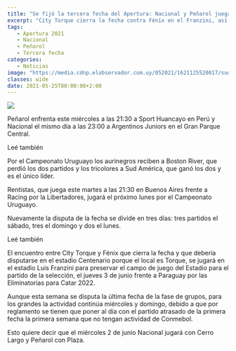 ```yaml
---
title: "Se fijó la tercera fecha del Apertura: Nacional y Peñarol juegan sus partidos el domingo"
excerpt: "City Torque cierra la fecha contra Fénix en el Franzini, así se preserva el piso del Centenario para el partido de la selección"
tags:
   - Apertura 2021
   - Nacional
   - Peñarol
   - Tercera fecha
categories:
   - Noticias
image: "https://media.cdnp.elobservador.com.uy/052021/1621125520017/sud-america-torque.jpg?&cw=1170"
classes: wide
date: 2021-05-25T00:00:00+2:00
---
```



<img src="https://media.cdnp.elobservador.com.uy/052021/1621125520017/sud-america-torque.jpg?&cw=1170">


Peñarol enfrenta este miércoles a las 21:30 a Sport Huancayo en Perú y Nacional el mismo día a las 23:00 a Argentinos Juniors en el Gran Parque Central.


Leé también


Por el Campeonato Uruguayo los aurinegros reciben a Boston River, que perdió los dos partidos y los tricolores a Sud América, que ganó los dos y es el único líder.


Rentistas, que juega este martes a las 21:30 en Buenos Aires frente a Racing por la Libertadores, jugará el próximo lunes por el Campeonato Uruguayo.


Nuevamente la disputa de la fecha se divide en tres días: tres partidos el sábado, tres el domingo y dos el lunes.


Leé también


El encuentro entre City Torque y Fénix que cierra la fecha y que debería disputarse en el estadio Centenario porque el local es Torque, se jugará en el estadio Luis Franzini para preservar el campo de juego del Estadio para el partido de la selección, el jueves 3 de junio frente a Paraguay por las Eliminatorias para Catar 2022.


Aunque esta semana se disputa la última fecha de la fase de grupos, para los grandes la actividad continúa miércoles y domingo, debido a que por reglamento se tienen que poner al día con el partido atrasado de la primera fecha la primera semana que no tengan actividad de Conmebol.


Esto quiere decir que el miércoles 2 de junio Nacional jugará con Cerro Largo y Peñarol con Plaza.





